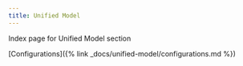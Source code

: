 ```yaml
---
title: Unified Model
---
```


Index page for Unified Model section

[Configurations]({% link _docs/unified-model/configurations.md %})

